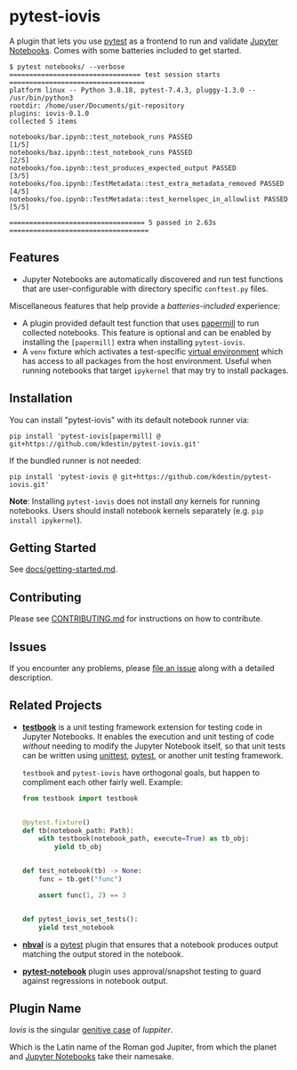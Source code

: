 # pytest-iovis

A plugin that lets you use [pytest] as a frontend to run and validate [Jupyter Notebooks]. Comes with some batteries
included to get started.

```console
$ pytest notebooks/ --verbose
================================= test session starts ==================================
platform linux -- Python 3.8.18, pytest-7.4.3, pluggy-1.3.0 -- /usr/bin/python3
rootdir: /home/user/Documents/git-repository
plugins: iovis-0.1.0
collected 5 items

notebooks/bar.ipynb::test_notebook_runs PASSED                                    [1/5]
notebooks/baz.ipynb::test_notebook_runs PASSED                                    [2/5]
notebooks/foo.ipynb::test_produces_expected_output PASSED                         [3/5]
notebooks/foo.ipynb::TestMetadata::test_extra_metadata_removed PASSED             [4/5]
notebooks/foo.ipynb::TestMetadata::test_kernelspec_in_allowlist PASSED            [5/5]

================================== 5 passed in 2.63s ===================================
```

## Features

- Jupyter Notebooks are automatically discovered and run test functions that are user-configurable with directory
  specific `conftest.py` files.

Miscellaneous features that help provide a _batteries-included_ experience:

- A plugin provided default test function that uses [papermill] to run collected notebooks. This feature is optional
  and can be enabled by installing the `[papermill]` extra when installing `pytest-iovis`.
- A `venv` fixture which activates a test-specific [virtual environment](https://docs.python.org/3/library/venv.html)
  which has access to all packages from the host environment. Useful when running notebooks that target `ipykernel`
  that may try to install packages.

## Installation

You can install "pytest-iovis" with its default notebook runner via:

```
pip install 'pytest-iovis[papermill] @ git+https://github.com/kdestin/pytest-iovis.git'
```

If the bundled runner is not needed:

```
pip install 'pytest-iovis @ git+https://github.com/kdestin/pytest-iovis.git'
```

**Note**: Installing `pytest-iovis` does not install _any_ kernels for running notebooks. Users should install notebook
kernels separately (e.g. `pip install ipykernel`).

## Getting Started

See [docs/getting-started.md](./docs/getting-started.md).

## Contributing

Please see [CONTRIBUTING.md](./CONTRIBUTING.md) for instructions on how to contribute.

## Issues

If you encounter any problems, please [file an issue](https://github.com/kdestin/pytest-iovis/issues) along with a
detailed description.

## Related Projects

- **[testbook]** is a unit testing framework extension for testing code in Jupyter Notebooks.  It enables the execution
  and unit testing of code _without_ needing to modify the Jupyter Notebook itself, so that unit tests can be written
  using [unittest](https://docs.python.org/3/library/unittest.html), [pytest], or another unit testing framework.

  `testbook` and `pytest-iovis` have orthogonal goals, but happen to compliment each other fairly well. Example:

  ```python
  from testbook import testbook


  @pytest.fixture()
  def tb(notebook_path: Path):
      with testbook(notebook_path, execute=True) as tb_obj:
          yield tb_obj


  def test_notebook(tb) -> None:
      func = tb.get("func")

      assert func(1, 2) == 3


  def pytest_iovis_set_tests():
      yield test_notebook
  ```

- **[nbval]** is a [pytest] plugin that ensures that a notebook produces output matching the output stored in the
  notebook.

- **[pytest-notebook]** plugin uses approval/snapshot testing to guard against regressions in notebook output.

## Plugin Name

_Iovis_ is the singular [genitive case](https://en.wikipedia.org/wiki/Genitive_case) of _Iuppiter_.

Which is the Latin name of the Roman god Jupiter, from which the planet and [Jupyter Notebooks] take their namesake.

[jupyter notebooks]: https://jupyter.org/
[nbval]: https://github.com/computationalmodelling/nbval
[papermill]: https://github.com/nteract/papermill
[pytest]: https://docs.pytest.org/en/latest/
[pytest-notebook]: https://github.com/chrisjsewell/pytest-notebook
[testbook]: https://github.com/nteract/testbook
